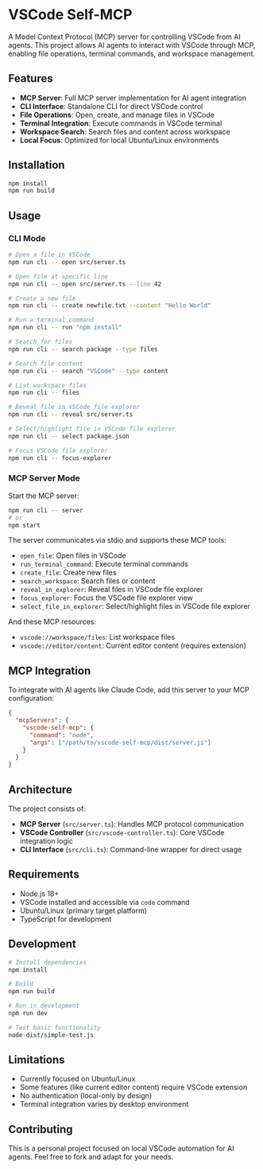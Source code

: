 # VSCode Self-MCP

A Model Context Protocol (MCP) server for controlling VSCode from AI agents. This project allows AI agents to interact with VSCode through MCP, enabling file operations, terminal commands, and workspace management.

## Features

- **MCP Server**: Full MCP server implementation for AI agent integration
- **CLI Interface**: Standalone CLI for direct VSCode control
- **File Operations**: Open, create, and manage files in VSCode
- **Terminal Integration**: Execute commands in VSCode terminal
- **Workspace Search**: Search files and content across workspace
- **Local Focus**: Optimized for local Ubuntu/Linux environments

## Installation

```bash
npm install
npm run build
```

## Usage

### CLI Mode

```bash
# Open a file in VSCode
npm run cli -- open src/server.ts

# Open file at specific line
npm run cli -- open src/server.ts --line 42

# Create a new file
npm run cli -- create newfile.txt --content "Hello World"

# Run a terminal command
npm run cli -- run "npm install"

# Search for files
npm run cli -- search package --type files

# Search file content
npm run cli -- search "VSCode" --type content

# List workspace files
npm run cli -- files

# Reveal file in VSCode file explorer
npm run cli -- reveal src/server.ts

# Select/highlight file in VSCode file explorer
npm run cli -- select package.json

# Focus VSCode file explorer
npm run cli -- focus-explorer
```

### MCP Server Mode

Start the MCP server:

```bash
npm run cli -- server
# or
npm start
```

The server communicates via stdio and supports these MCP tools:

- `open_file`: Open files in VSCode
- `run_terminal_command`: Execute terminal commands
- `create_file`: Create new files
- `search_workspace`: Search files or content
- `reveal_in_explorer`: Reveal files in VSCode file explorer
- `focus_explorer`: Focus the VSCode file explorer view
- `select_file_in_explorer`: Select/highlight files in VSCode file explorer

And these MCP resources:

- `vscode://workspace/files`: List workspace files
- `vscode://editor/content`: Current editor content (requires extension)

## MCP Integration

To integrate with AI agents like Claude Code, add this server to your MCP configuration:

```json
{
  "mcpServers": {
    "vscode-self-mcp": {
      "command": "node",
      "args": ["/path/to/vscode-self-mcp/dist/server.js"]
    }
  }
}
```

## Architecture

The project consists of:

- **MCP Server** (`src/server.ts`): Handles MCP protocol communication
- **VSCode Controller** (`src/vscode-controller.ts`): Core VSCode integration logic
- **CLI Interface** (`src/cli.ts`): Command-line wrapper for direct usage

## Requirements

- Node.js 18+
- VSCode installed and accessible via `code` command
- Ubuntu/Linux (primary target platform)
- TypeScript for development

## Development

```bash
# Install dependencies
npm install

# Build
npm run build

# Run in development
npm run dev

# Test basic functionality
node dist/simple-test.js
```

## Limitations

- Currently focused on Ubuntu/Linux
- Some features (like current editor content) require VSCode extension
- No authentication (local-only by design)
- Terminal integration varies by desktop environment

## Contributing

This is a personal project focused on local VSCode automation for AI agents. Feel free to fork and adapt for your needs.